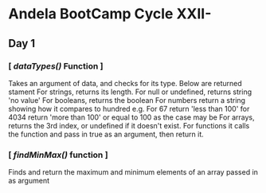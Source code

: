 # Andela BootCamp Cycle XXII- 
## Day 1

### [ *dataTypes()* Function ]

Takes an argument of data, and checks for its type. Below are returned stament
For strings, returns its length.
For null or undefined, returns string 'no value'
For booleans, returns the boolean
For numbers return a string showing how it compares to hundred e.g. For 67 return 'less than 100' for 4034 return 'more than 100' or equal 
to 100 as the case may be
For arrays, returns the 3rd index, or undefined if it doesn't exist.
For functions it calls the function and pass in true as an argument, then return it.

### [ *findMinMax()* function ]
Finds and return the maximum and minimum elements of an array passed in as argument
